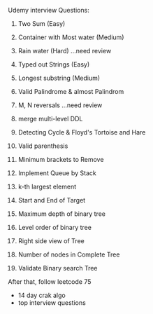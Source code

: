 Udemy interview Questions:

1. Two Sum  (Easy)
2. Container with Most water (Medium)
3. Rain water (Hard)  ...need review
4. Typed out Strings (Easy)
5. Longest substring (Medium)

6. Valid Palindrome & almost Palindrom
7. M, N reversals ...need review
8. merge multi-level DDL
9.  Detecting Cycle & Floyd's Tortoise and Hare
10. Valid parenthesis

11. Minimum brackets to Remove
12. Implement Queue by Stack
13. k-th largest element
14. Start and End of Target
15. Maximum depth of binary tree

16. Level order of binary tree
17. Right side view of Tree
18. Number of nodes in Complete Tree
19. Validate Binary search Tree





After that, 
follow leetcode 75
+ 14 day crak algo
+ top interview questions